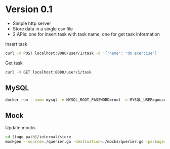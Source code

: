 # Version 0.1

- Simple http server
- Store data in a single csv file
- 2 APIs: one for insert task with task name, one for get task information

Insert task

```sh
curl -X POST localhost:8080/user/1/task -d '{"name": "do exercise"}'
```

Get task

```sh
curl -X GET localhost:8080/user/1/task
```

## MySQL

```sh
docker run --name mysql -e MYSQL_ROOT_PASSWORD=root -e MYSQL_USER=gouser -e MYSQL_PASSWORD=gopassword -e MYSQL_DATABASE=godb -p 3306:3306 mysql:latest
```

## Mock

Update mocks

```sh
cd [togo path]/internal/store
mockgen --source=./querier.go -destination=./mocks/querier.go -package=mocks
```
